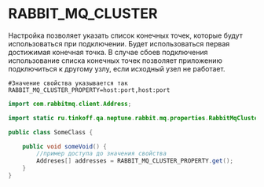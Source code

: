 # RABBIT_MQ_CLUSTER

Настройка позволяет указать список конечных точек, которые будут использоваться при подключении. Будет использоваться
первая достижимая конечная точка. В случае сбоев подключения использование списка конечных точек позволяет приложению
подключиться к другому узлу, если исходный узел не работает.

```properties
#Значение свойства указывается так
RABBIT_MQ_CLUSTER_PROPERTY=host:port,host:port
```

```java
import com.rabbitmq.client.Address;

import static ru.tinkoff.qa.neptune.rabbit.mq.properties.RabbitMqClusterProperty.RABBIT_MQ_CLUSTER_PROPERTY;

public class SomeClass {

    public void someVoid() {
        //пример доступа до значения свойства
        Addreses[] addresses = RABBIT_MQ_CLUSTER_PROPERTY.get();
    }
}
```
